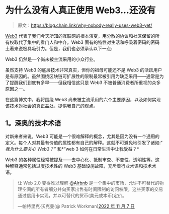 # 为什么没有人真正使用 Web3…还没有

> 原文：<https://blog.chain.link/why-nobody-really-uses-web3-yet/>

[Web3](https://chain.link/education/web3) 代表了我们今天所知的互联网的根本演变，用分散的协议和社区保留的所有权取代了集中的看门人和中介。Web3 固有的特性对生活和呼吸着密码的密码土著来说极具吸引力。但是，我们也必须承认以下一点:

Web3 仍然是一个尚未被主流采用的小众行业。

虽然支持 Web3 的底层技术非常真实，但你的祖母可能还不是 Web3 的活跃用户是有原因的。虽然围绕区块链可扩展性的限制最常被引用为缺乏采用——通常是为了提醒我们到底有多早——但我相信这只是 Web3 不被普通消费者所重视的众多原因之一。

在这篇博文中，我将围绕 Web3 尚未被主流采用的六个主要原因，以及如何实现该技术对社会的真正益处，提供我自己的观点。

## 1。深奥的技术术语

对新来者来说，Web3 可能是一个很难解释的概念，尤其是因为没有一个通用的定义。每个人对其最有价值的属性都有自己的解释。这就不可避免地引发了诸如:“ *我为什么要关心 Web3？”* 和*“web 3 如何在日常生活中让我受益？*

Web3 的各种属性经常被提及——去中心化、抵制审查、不变性、透明性等。这种解释通常包括过度技术性的 Web3 基础设施故障，充斥着行业术语和技术术语。

> 让 Web 2.0 变得难以理解 [@Airbnb](https://twitter.com/Airbnb?ref_src=twsrc%5Etfw) 是一个集中的市场，允许不可替代的物理空间的所有者细分并向买家出售有时间限制的访问权限，这些买家的交易通过信用卡实现，并以可替代的货币(美元或本币)定价。
> 
> —帕特里克·沃克曼(@ Patrick Workman)[2022 年 11 月 7 日](https://twitter.com/PatrickWorkman/status/1589596960503517184?ref_src=twsrc%5Etfw)